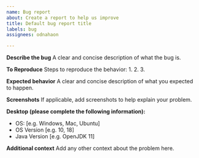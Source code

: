 ```yaml
---
name: Bug report
about: Create a report to help us improve
title: Default bug report title
labels: bug
assignees: odnahaon

---
```


**Describe the bug**
A clear and concise description of what the bug is.

**To Reproduce**
Steps to reproduce the behavior:
1. 
2. 
3. 

**Expected behavior**
A clear and concise description of what you expected to happen.

**Screenshots**
If applicable, add screenshots to help explain your problem.

**Desktop (please complete the following information):**
 - OS: [e.g. Windows, Mac, Ubuntu]
 - OS Version [e.g. 10, 18]
 - Java Version [e.g. OpenJDK 11]

**Additional context**
Add any other context about the problem here.
